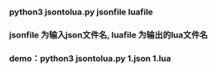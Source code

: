 ### python3 jsontolua.py jsonfile luafile
### jsonfile 为输入json文件名, luafile 为输出的lua文件名
### demo：python3 jsontolua.py 1.json 1.lua


